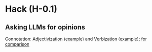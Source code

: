 # Hack (H-0.1)

## Asking LLMs for opinions

Connotation: [Adjectivization](https://github.com/1arry1iu/hack/blob/main/LLM%20Opinions/CON-A.md) [(example)](https://chat.openai.com/share/8761935d-bb47-472b-8b66-240cdd81de33) and [Verbization](https://github.com/1arry1iu/hack/blob/main/LLM%20Opinions/CON-V.md) [(example)](https://chat.openai.com/share/218ebf35-6682-4f5f-a3b6-1d3158ca13af); [for comparison](https://chat.openai.com/share/762af06d-c48c-43b9-b967-b6988484317f)
